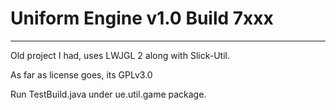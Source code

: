 # Uniform Engine v1.0 Build 7xxx
---

Old project I had, uses LWJGL 2 along with Slick-Util.

As far as license goes, its GPLv3.0

Run TestBuild.java under ue.util.game package.